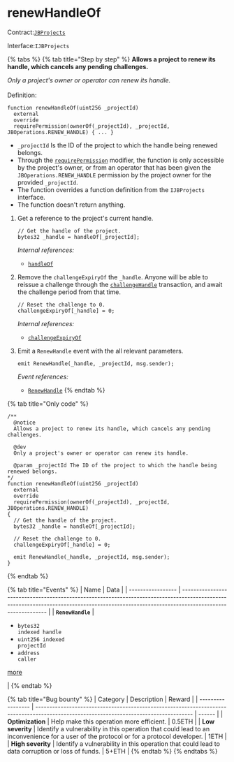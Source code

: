 # renewHandleOf

Contract:[`JBProjects`](../)

Interface:`IJBProjects`

{% tabs %}
{% tab title="Step by step" %}
**Allows a project to renew its handle, which cancels any pending challenges.**

_Only a project's owner or operator can renew its handle._\
\
Definition:

```solidity
function renewHandleOf(uint256 _projectId)
  external
  override
  requirePermission(ownerOf(_projectId), _projectId, JBOperations.RENEW_HANDLE) { ... }
```

* `_projectId` Is the ID of the project to which the handle being renewed belongs.
* Through the [`requirePermission`](../../jboperatable/modifiers/requirepermission.md) modifier, the function is only accessible by the project's owner, or from an operator that has been given the `JBOperations.RENEW_HANDLE` permission by the project owner for the provided `_projectId`.
* The function overrides a function definition from the `IJBProjects` interface.
* The function doesn't return anything.



1.  Get a reference to the project's current handle.

    ```solidity
    // Get the handle of the project.
    bytes32 _handle = handleOf[_projectId];
    ```

    _Internal references:_

    * [`handleOf`](../properties/handleof.md)



2.  Remove the `challengeExpiryOf` the `_handle`. Anyone will be able to reissue a challenge through the [`challengeHandle`](challengehandle.md) transaction, and await the challenge period from that time.

    ```solidity
    // Reset the challenge to 0.
    challengeExpiryOf[_handle] = 0;
    ```

    _Internal references:_

    * [`challengeExpiryOf`](../properties/challengeexpiryof.md)



3.  Emit a `RenewHandle` event with the all relevant parameters.

    ```solidity
    emit RenewHandle(_handle, _projectId, msg.sender);
    ```

    _Event references:_

    * [`RenewHandle`](../events/renewhandle.md)
{% endtab %}

{% tab title="Only code" %}
```solidity
/** 
  @notice
  Allows a project to renew its handle, which cancels any pending challenges.

  @dev 
  Only a project's owner or operator can renew its handle.

  @param _projectId The ID of the project to which the handle being renewed belongs. 
*/
function renewHandleOf(uint256 _projectId)
  external
  override
  requirePermission(ownerOf(_projectId), _projectId, JBOperations.RENEW_HANDLE)
{
  // Get the handle of the project.
  bytes32 _handle = handleOf[_projectId];

  // Reset the challenge to 0.
  challengeExpiryOf[_handle] = 0;

  emit RenewHandle(_handle, _projectId, msg.sender);
}
```
{% endtab %}

{% tab title="Events" %}
| Name              | Data                                                                                                                                                                                       |
| ----------------- | ------------------------------------------------------------------------------------------------------------------------------------------------------------------------------------------ |
| **`RenewHandle`** | <ul><li><code>bytes32 indexed handle</code></li><li><code>uint256 indexed projectId</code></li><li><code>address caller</code></li></ul><p><a href="../events/renewhandle.md">more</a></p> |
{% endtab %}

{% tab title="Bug bounty" %}
| Category          | Description                                                                                                                            | Reward |
| ----------------- | -------------------------------------------------------------------------------------------------------------------------------------- | ------ |
| **Optimization**  | Help make this operation more efficient.                                                                                               | 0.5ETH |
| **Low severity**  | Identify a vulnerability in this operation that could lead to an inconvenience for a user of the protocol or for a protocol developer. | 1ETH   |
| **High severity** | Identify a vulnerability in this operation that could lead to data corruption or loss of funds.                                        | 5+ETH  |
{% endtab %}
{% endtabs %}

